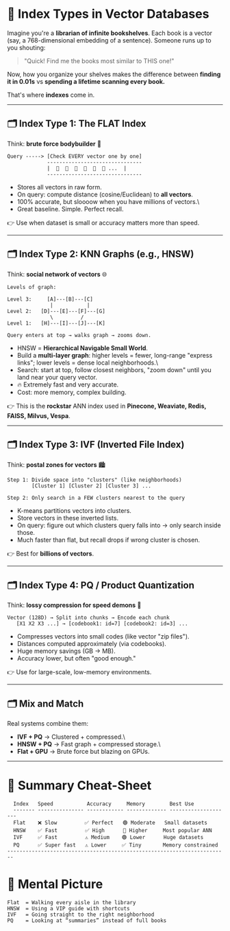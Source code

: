 # 🧠 Index Types in Vector Databases

Imagine you're a **librarian of infinite bookshelves**. Each book is a
vector (say, a 768-dimensional embedding of a sentence). Someone runs up
to you shouting:

> "Quick! Find me the books most similar to THIS one!"

Now, how you organize your shelves makes the difference between
**finding it in 0.01s** vs **spending a lifetime scanning every book.**

That's where **indexes** come in.

------------------------------------------------------------------------

## 🗂️ Index Type 1: The FLAT Index

Think: **brute force bodybuilder** 💪

    Query -----> [Check EVERY vector one by one]
                 -------------------------------
                 |  📕  📗  📘  📙  📓  📔 ...  |
                 -------------------------------

-   Stores all vectors in raw form.
-   On query: compute distance (cosine/Euclidean) to **all vectors**.
-   100% accurate, but sloooow when you have millions of vectors.\
-   Great baseline. Simple. Perfect recall.

👉 Use when dataset is small or accuracy matters more than speed.

------------------------------------------------------------------------

## 🗂️ Index Type 2: KNN Graphs (e.g., HNSW)

Think: **social network of vectors** 🌐

    Levels of graph:

    Level 3:     [A]---[B]---[C]
                  |           |
    Level 2:   [D]---[E]---[F]---[G]
                  \         /
    Level 1:   [H]---[I]---[J]---[K]

    Query enters at top → walks graph → zooms down.

-   HNSW = **Hierarchical Navigable Small World**.
-   Build a **multi-layer graph**: higher levels = fewer, long-range
    "express links"; lower levels = dense local neighborhoods.\
-   Search: start at top, follow closest neighbors, "zoom down" until
    you land near your query vector.
-   🔥 Extremely fast and very accurate.
-   Cost: more memory, complex building.

👉 This is the **rockstar** ANN index used in **Pinecone, Weaviate,
Redis, FAISS, Milvus, Vespa**.

------------------------------------------------------------------------

## 🗂️ Index Type 3: IVF (Inverted File Index)

Think: **postal zones for vectors** 🏙️

    Step 1: Divide space into "clusters" (like neighborhoods)
            [Cluster 1] [Cluster 2] [Cluster 3] ...

    Step 2: Only search in a FEW clusters nearest to the query

-   K-means partitions vectors into clusters.
-   Store vectors in these inverted lists.
-   On query: figure out which clusters query falls into → only search
    inside those.
-   Much faster than flat, but recall drops if wrong cluster is chosen.

👉 Best for **billions of vectors**.

------------------------------------------------------------------------

## 🗂️ Index Type 4: PQ / Product Quantization

Think: **lossy compression for speed demons** 🚀

    Vector (128D) → Split into chunks → Encode each chunk
       [X1 X2 X3 ...] → [codebook1: id=7] [codebook2: id=3] ...

-   Compresses vectors into small codes (like vector "zip files").
-   Distances computed approximately (via codebooks).
-   Huge memory savings (GB → MB).
-   Accuracy lower, but often "good enough."

👉 Use for large-scale, low-memory environments.

------------------------------------------------------------------------

## 🗂️ Mix and Match

Real systems combine them:

-   **IVF + PQ** → Clustered + compressed.\
-   **HNSW + PQ** → Fast graph + compressed storage.\
-   **Flat + GPU** → Brute force but blazing on GPUs.

------------------------------------------------------------------------

# 🎯 Summary Cheat-Sheet
```
  Index   Speed           Accuracy     Memory        Best Use
  ------- --------------- ------------ ------------- --------------------
  Flat    ❌ Slow         ✅ Perfect   🟢 Moderate   Small datasets
  HNSW    ✅ Fast         ✅ High      🔴 Higher     Most popular ANN
  IVF     ✅ Fast         ⚠️ Medium    🟢 Lower      Huge datasets
  PQ      ✅ Super fast   ⚠️ Lower     ✅ Tiny       Memory constrained
------------------------------------------------------------------------
```
# 🎨 Mental Picture

    Flat  = Walking every aisle in the library
    HNSW  = Using a VIP guide with shortcuts
    IVF   = Going straight to the right neighborhood
    PQ    = Looking at “summaries” instead of full books
